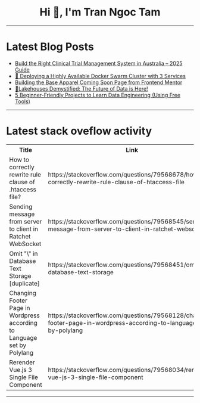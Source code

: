 <h1 align="center">Hi 👋, I'm Tran Ngoc Tam</h1>

---

# Latest Blog Posts 
<!-- BLOG-POST-LIST:START -->
- [Build the Right Clinical Trial Management System in Australia – 2025 Guide](https://dev.to/emma_jenkins_5ebc66ac329d/build-the-right-clinical-trial-management-system-in-australia-2025-guide-1dco)
- [🐳 Deploying a Highly Available Docker Swarm Cluster with 3 Services](https://dev.to/krisha_arya_55/deploying-a-highly-available-docker-swarm-cluster-with-3-services-566h)
- [Building the Base Apparel Coming Soon Page from Frontend Mentor](https://dev.to/emmanuelmalik/building-the-base-apparel-coming-soon-page-from-frontend-mentor-411c)
- [🚀Lakehouses Demystified: The Future of Data is Here!](https://dev.to/tanya_yadav/lakehouses-demystified-the-future-of-data-is-here-1d4c)
- [5 Beginner-Friendly Projects to Learn Data Engineering &lpar;Using Free Tools&rpar;](https://dev.to/amin_renees_c59fa3c2aa1a1/5-beginner-friendly-projects-to-learn-data-engineering-using-free-tools-1m5e)
<!-- BLOG-POST-LIST:END -->

---

# Latest stack oveflow activity
<table>
  <tr><th>Title</th><th>Link</th></tr>
  <!-- STACKOVERFLOW:START --><tr><td>How to correctly rewrite rule clause of .htaccess file?</td><td>https://stackoverflow.com/questions/79568678/how-to-correctly-rewrite-rule-clause-of-htaccess-file</td></tr><tr><td>Sending message from server to client in Ratchet WebSocket</td><td>https://stackoverflow.com/questions/79568545/sending-message-from-server-to-client-in-ratchet-websocket</td></tr><tr><td>Omit &quot;\&quot; in Database Text Storage [duplicate]</td><td>https://stackoverflow.com/questions/79568451/omit-in-database-text-storage</td></tr><tr><td>Changing Footer Page in Wordpress according to Language set by Polylang</td><td>https://stackoverflow.com/questions/79568128/changing-footer-page-in-wordpress-according-to-language-set-by-polylang</td></tr><tr><td>Rerender Vue.js 3 Single File Component</td><td>https://stackoverflow.com/questions/79568034/rerender-vue-js-3-single-file-component</td></tr><!-- STACKOVERFLOW:END -->
</table>

---


